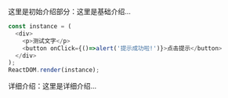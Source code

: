 这里是初始介绍部分：这里是基础介绍...

```js
const instance = (
  <div>
    <p>测试文字</p>
    <button onClick={()=>alert('提示成功啦!')}>点击提示</button>
  </div>
);
ReactDOM.render(instance);
```

详细介绍：这里是详细介绍...
